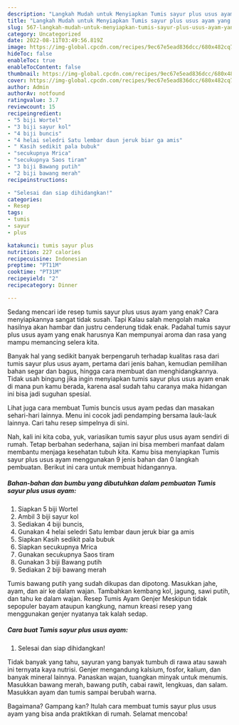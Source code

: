 ```yaml
---
description: "Langkah Mudah untuk Menyiapkan Tumis sayur plus usus ayam yang Enak"
title: "Langkah Mudah untuk Menyiapkan Tumis sayur plus usus ayam yang Enak"
slug: 567-langkah-mudah-untuk-menyiapkan-tumis-sayur-plus-usus-ayam-yang-enak
category: Uncategorized
date: 2022-08-11T03:49:56.819Z
image: https://img-global.cpcdn.com/recipes/9ec67e5ead836dcc/680x482cq70/tumis-sayur-plus-usus-ayam-foto-resep-utama.jpg
hideToc: false
enableToc: true
enableTocContent: false
thumbnail: https://img-global.cpcdn.com/recipes/9ec67e5ead836dcc/680x482cq70/tumis-sayur-plus-usus-ayam-foto-resep-utama.jpg
cover: https://img-global.cpcdn.com/recipes/9ec67e5ead836dcc/680x482cq70/tumis-sayur-plus-usus-ayam-foto-resep-utama.jpg
author: Admin
authorAv: notfound
ratingvalue: 3.7
reviewcount: 15
recipeingredient:
- "5 biji Wortel"
- "3 biji sayur kol"
- "4 biji buncis"
- "4 helai seledri Satu lembar daun jeruk biar ga amis"
- " Kasih sedikit pala bubuk"
- "secukupnya Mrica"
- "secukupnya Saos tiram"
- "3 biji Bawang putih"
- "2 biji bawang merah"
recipeinstructions:

- "Selesai dan siap dihidangkan!"
categories:
- Resep
tags:
- tumis
- sayur
- plus

katakunci: tumis sayur plus 
nutrition: 227 calories
recipecuisine: Indonesian
preptime: "PT11M"
cooktime: "PT31M"
recipeyield: "2"
recipecategory: Dinner

---
```



Sedang mencari ide resep tumis sayur plus usus ayam yang enak? Cara menyiapkannya sangat tidak susah. Tapi Kalau salah mengolah maka hasilnya akan hambar dan justru cenderung tidak enak. Padahal tumis sayur plus usus ayam yang enak harusnya Kan mempunyai aroma dan rasa yang mampu memancing selera kita.


Banyak hal yang sedikit banyak berpengaruh terhadap kualitas rasa dari tumis sayur plus usus ayam, pertama dari jenis bahan, kemudian pemilihan bahan segar dan bagus, hingga cara membuat dan menghidangkannya. Tidak usah bingung jika ingin menyiapkan tumis sayur plus usus ayam enak di mana pun kamu berada, karena asal sudah tahu caranya maka hidangan ini bisa jadi suguhan spesial.

Lihat juga cara membuat Tumis buncis usus ayam pedas dan masakan sehari-hari lainnya. Menu ini cocok jadi pendamping bersama lauk-lauk lainnya. Cari tahu resep simpelnya di sini.


Nah, kali ini kita coba, yuk, variasikan tumis sayur plus usus ayam sendiri di rumah. Tetap berbahan sederhana, sajian ini bisa memberi manfaat dalam membantu menjaga kesehatan tubuh kita. Kamu bisa menyiapkan Tumis sayur plus usus ayam menggunakan 9 jenis bahan dan 0 langkah pembuatan. Berikut ini cara untuk membuat hidangannya.

<!--inarticleads1-->

##### Bahan-bahan dan bumbu yang dibutuhkan dalam pembuatan Tumis sayur plus usus ayam:

1. Siapkan 5 biji Wortel
1. Ambil 3 biji sayur kol
1. Sediakan 4 biji buncis,
1. Gunakan 4 helai seledri Satu lembar daun jeruk biar ga amis
1. Siapkan  Kasih sedikit pala bubuk
1. Siapkan secukupnya Mrica
1. Gunakan secukupnya Saos tiram
1. Gunakan 3 biji Bawang putih
1. Sediakan 2 biji bawang merah


Tumis bawang putih yang sudah dikupas dan dipotong. Masukkan jahe, ayam, dan air ke dalam wajan. Tambahkan kembang kol, jagung, sawi putih, dan tahu ke dalam wajan. Resep Tumis Ayam Genjer Meskipun tidak sepopuler bayam ataupun kangkung, namun kreasi resep yang menggunakan genjer nyatanya tak kalah sedap. 

<!--inarticleads2-->

##### Cara buat Tumis sayur plus usus ayam:


1. Selesai dan siap dihidangkan!

Tidak banyak yang tahu, sayuran yang banyak tumbuh di rawa atau sawah ini ternyata kaya nutrisi. Genjer mengandung kalsium, fosfor, kalium, dan banyak mineral lainnya. Panaskan wajan, tuangkan minyak untuk menumis. Masukkan bawang merah, bawang putih, cabai rawit, lengkuas, dan salam. Masukkan ayam dan tumis sampai berubah warna. 

Bagaimana? Gampang kan? Itulah cara membuat tumis sayur plus usus ayam yang bisa anda praktikkan di rumah. Selamat mencoba!
